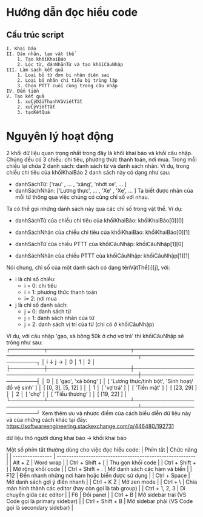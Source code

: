 # Hướng dẫn đọc hiểu code
## Cấu trúc script
```
I. Khai báo
II. Dán nhãn, tạo vật thể
    1. Tạo khốiKhaiBáo
    2. Lọc từ, dánNhãnTừ và tạo khốiCâuNhập
III. Làm sạch kết quả
    1. Loại bỏ từ đơn bị nhận diện sai
    2. Loại bỏ nhãn chi tiêu bị trùng lặp
    3. Chọn PTTT cuối cùng trong câu nhập
IV. Đếm tiền
V. Tạo kết quả
    1. xửLýDấuThanhVàViếtTắt
    2. xửLýViếtTắt
    3. tạoKếtQuả
```

# Nguyên lý hoạt động
2 khối dữ liệu quan trọng nhất trong đây là khối khai báo và khối câu nhập. Chúng đều có 3 chiều: chi tiêu, phương thức thanh toán, nơi mua. Trong mỗi chiều lại chứa 2 danh sách: danh sách từ và danh sách nhãn. Ví dụ, trong chiều chi tiêu của khốiKhaiBáo 2 danh sách này có dạng như sau:
- danhSáchTừ:   ['rau'       , ... , 'xăng', 'nhớt xe', ... ]
- danhSáchNhãn: ['Lương thực', ... , 'Xe'  , 'Xe', ... ]
Ta biết được nhãn của mỗi từ thông qua việc chúng có cùng chỉ số với nhau.

Ta có thể gọi những danh sách này qua các chỉ số trong vật thể. Ví dụ:
- danhSáchTừ của chiều chi tiêu của khốiKhaiBáo:   khốiKhaiBáo[0][0]
- danhSáchNhãn của chiều chi tiêu của khốiKhaiBáo: khốiKhaiBáo[0][1]

- danhSáchTừ của chiều PTTT của khốiCâuNhập:   khốiCâuNhập[1][0]
- danhSáchNhãn của chiều PTTT của khốiCâuNhập: khốiCâuNhập[1][1]

Nói chung, chỉ số của một danh sách có dạng tênVậtThể[i][j], với:
- i là chỉ số chiều:
    - i = 0: chi tiêu
    - i = 1: phương thức thanh toán
    - i= 2: nơi mua
- j là chỉ số danh sách:
    - j = 0: danh sách từ
    - j = 1: danh sách nhãn của từ
    - j = 2: danh sách vị trí của từ (chỉ có ở khốiCâuNhập) 

Ví dụ, với câu nhập 'gạo, xà bông 50k ở chợ vợ trả' thì khốiCâuNhập sẽ trông như sau:
┌─────────┬──────────────────────┬───────────────────────────────────────────────────┬──────────────────────┐
│ i ↓ j → │          0           │                         1                         │          2           │
├─────────┼──────────────────────┼───────────────────────────────────────────────────┼──────────────────────┤
│    0    │ [ 'gạo', 'xà bông' ] │ [ 'Lương thực/tinh bột', 'Sinh hoạt/đồ vệ sinh' ] │ [ [0, 3], [5, 12] ]  │
│    1    │     [ 'vợ trả' ]     │                  [ 'Tiền mặt' ]                   │     [ [23, 29] ]     │
│    2    │      [ 'chợ' ]       │                 [ 'Tiểu thương' ]                 │     [ [19, 22] ]     │
└─────────┴──────────────────────┴───────────────────────────────────────────────────┴──────────────────────┘
Xem thêm ưu và nhược điểm của cách biểu diễn dữ liệu này và của những cách khác tại đây: https://softwareengineering.stackexchange.com/q/446480/192731

dữ liệu thô người dùng khai báo -> khối khai báo


Một số phím tắt thường dùng cho việc đọc hiểu code:
| Phím tắt         | Chức năng                                                 |
| ---------------- | --------------------------------------------------------- |
| Alt + Z          | Word wrap                                                 |
| Ctrl + Shift + [ | Thu gọn khối code                                         |
| Ctrl + Shift + ] | Mở rộng khối code                                         |
| Ctrl + Shift + . | Mở danh sách các hàm và biến                              |
| F12              | Đến nhanh những nơi hàm hoặc biến được sử dụng            |
| Ctrl + Space     | Mở danh sách gợi ý điền nhanh                             |
| Ctrl + K Z       | Mở zen mode                                               |
| Ctrl + \         | Chia màn hình thành các editor (hay còn gọi là tab group) |
| Ctrl + 1, 2, 3   | Di chuyển giữa các editor                                 |
| F6               | Đổi panel                                                 |
| Ctrl + B         | Mở sidebar trái (VS Code gọi là primary sidebar)          |
| Ctrl + Shift + B | Mở sidebar phải (VS Code gọi là secondary sidebar)        |


